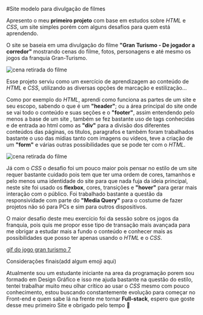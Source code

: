 #Site modelo para divulgação de filmes


Apresento o meu **primeiro projeto** com base em estudos sobre _HTML_ e _CSS_, um site simples porém com alguns desafios para quem está aprendendo.


O site se baseia em uma divulgação do filme **"Gran Turismo - De jogador a corredor"** mostrando cenas do filme, fotos, personagens e até mesmo os jogos da franquia Gran-Turismo.


![cena retirada do filme](https://media.tenor.com/87jPcmiwtgQAAAAM/gran-turismo-movie.gif)


Esse projeto serviu como um exercício de aprendizagem ao conteúdo de _HTML_ e _CSS_, utilizando as diversas opções de marcação e estilização...


Como por exemplo do _HTML_, aprendi como funciona as partes de um site e seu escopo, sabendo o que é um **"header"**; ou a área principal do site onde se vai todo o conteúdo e suas seções e o **"footer"**, assim entendendo pelo menos a base de um site , também se fez bastante uso de tags conhecidas e de entrada ao html como as **"div"** para a divisão dos diferentes conteúdos das páginas, os titulos, paragrafos e também foram trabalhados bastante o uso das mídias tanto com imagens ou vídeos, teve a criação de um **"form"** e várias outras possibilidades que se pode ter com o _HTML_.


![cena retirada do filme](://pa1.aminoapps.com/8760/b13d4a55f06ab29f80e9eccdc385c4701bb1bd9fr1-320-240_hq.gif)


Já com o _CSS_ o desafio foi um pouco maior pois pensar no estilo de um site requer bastante cuidado pois tem que ter uma ordem de cores, tamanhos e pelo menos uma identidade do site para que nada fuja da ideia principal, neste site foi usado os **flexbox**, cores, transições e **"hover"** para gerar mais interação com o público. Foi trabalhado bastante a questão da responsividade com parte do **"Media Query"** para o costume de fazer projetos não só para PCs e sim para outros dispositivos.


O maior desafio deste meu exercício foi da sessão sobre os jogos da franquia, pois quis me propor esse tipo de transação mais avançada para me obrigar a estudar mais a fundo o conteúdo e conhecer mais as possibilidades que posso ter apenas usando o _HTML_ e o _CSS_.


[gif do jogo gran turismo 7](https://media3.giphy.com/media/v1.Y2lkPTc5MGI3NjExaHN2enB4NXYybmluZnM5dG56YXcxaWFjdGc1bjRybHd3emIzbTI2OCZlcD12MV9pbnRlcm5hbF9naWZfYnlfaWQmY3Q9Zw/JGVWcMe3Klfb9IBxjw/giphy.webp)


Considerações finais(add algum emoji aqui)

Atualmente sou um estudante iniciante na area da programação porem sou formado em Design Gráfico e isso me ajuda bastante na questão do estilo, tentei trabalhar muito meu olhar crítico ao usar o _CSS_ mesmo com pouco conhecimento, estou buscando constantemente evolução para começar no Front-end e quem sabe lá na frente me tornar **Full-stack**, espero que goste desse meu primeiro Site e obrigado pelo tempo :wave:
